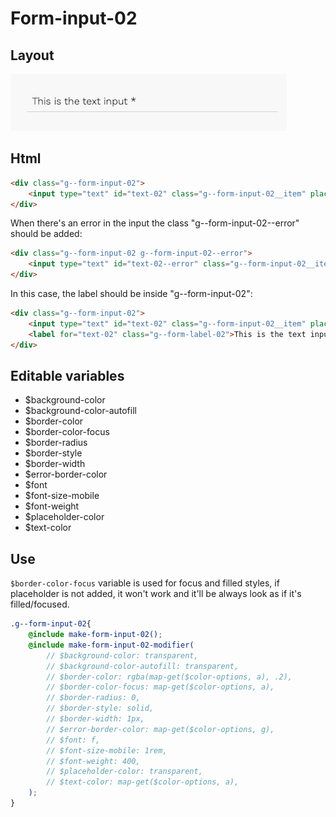 # Form-input-02

## Layout

![alt text][input-02]

[input-02]: /src/img/global-components/form-fields/input-02.jpg

## Html

```html
<div class="g--form-input-02">
    <input type="text" id="text-02" class="g--form-input-02__item" placeholder="placeholder">
</div>
```

When there's an error in the input the class "g--form-input-02--error" should be added:
```html
<div class="g--form-input-02 g--form-input-02--error">
    <input type="text" id="text-02--error" class="g--form-input-02__item" placeholder="placeholder">
</div>
```

In this case, the label should be inside "g--form-input-02":
```html
<div class="g--form-input-02">
    <input type="text" id="text-02" class="g--form-input-02__item" placeholder="placeholder">
    <label for="text-02" class="g--form-label-02">This is the text input *</label>
</div>
```

## Editable variables

- $background-color
- $background-color-autofill
- $border-color
- $border-color-focus
- $border-radius
- $border-style
- $border-width
- $error-border-color
- $font
- $font-size-mobile
- $font-weight
- $placeholder-color
- $text-color

## Use

`$border-color-focus` variable is used for focus and filled styles, if placeholder is not added, it won't work and it'll be always look as if it's filled/focused.

```scss
.g--form-input-02{
    @include make-form-input-02();
    @include make-form-input-02-modifier(
        // $background-color: transparent,
        // $background-color-autofill: transparent,
        // $border-color: rgba(map-get($color-options, a), .2),
        // $border-color-focus: map-get($color-options, a),
        // $border-radius: 0,
        // $border-style: solid,
        // $border-width: 1px,
        // $error-border-color: map-get($color-options, g),
        // $font: f,
        // $font-size-mobile: 1rem,
        // $font-weight: 400,
        // $placeholder-color: transparent,
        // $text-color: map-get($color-options, a),
    );
}
```